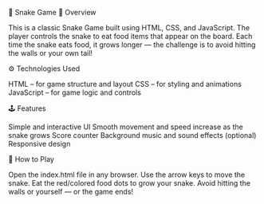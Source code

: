 🐍 Snake Game
🎯 Overview

This is a classic Snake Game built using HTML, CSS, and JavaScript.
The player controls the snake to eat food items that appear on the board.
Each time the snake eats food, it grows longer — the challenge is to avoid hitting the walls or your own tail!

⚙️ Technologies Used

HTML – for game structure and layout
CSS – for styling and animations
JavaScript – for game logic and controls

🕹️ Features

Simple and interactive UI
Smooth movement and speed increase as the snake grows
Score counter
Background music and sound effects (optional)
Responsive design

🚀 How to Play

Open the index.html file in any browser.
Use the arrow keys to move the snake.
Eat the red/colored food dots to grow your snake.
Avoid hitting the walls or yourself — or the game ends!
